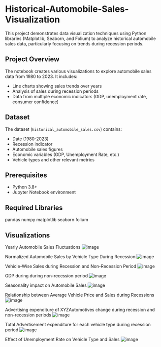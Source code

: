 # Historical-Automobile-Sales-Visualization


This project demonstrates data visualization techniques using Python libraries (Matplotlib, Seaborn, and Folium) to analyze historical automobile sales data, particularly focusing on trends during recession periods.

## Project Overview

The notebook creates various visualizations to explore automobile sales data from 1980 to 2023. It includes:
- Line charts showing sales trends over years
- Analysis of sales during recession periods
- Data from multiple economic indicators (GDP, unemployment rate, consumer confidence)

## Dataset

The dataset (`historical_automobile_sales.csv`) contains:
- Date (1980-2023)
- Recession indicator
- Automobile sales figures
- Economic variables (GDP, Unemployment Rate, etc.)
- Vehicle types and other relevant metrics


## Prerequisites

- Python 3.8+
- Jupyter Notebook environment

## Required Libraries
pandas
numpy
matplotlib
seaborn
folium

## Visualizations

Yearly Automobile Sales Fluctuations
![image](https://github.com/user-attachments/assets/846190c1-318d-43b6-95d1-2d14321801aa)

Normalized Automobile Sales by Vehicle Type During Recession
![image](https://github.com/user-attachments/assets/82661e46-868f-44b7-a210-b75e8d50d23a)

Vehicle-Wise Sales during Recession and Non-Recession Period
![image](https://github.com/user-attachments/assets/fc071826-a8e4-492d-afd0-00a230430a7d)

GDP during during non-recession period
![image](https://github.com/user-attachments/assets/46fe82bb-0139-463d-9af8-75943e95c2bd)

Seasonality impact on Automobile Sales
![image](https://github.com/user-attachments/assets/ee72e762-9da8-4bb3-9162-3c2c23e41bd6)

Relationship between Average Vehicle Price and Sales during Recessions
![image](https://github.com/user-attachments/assets/e9116749-daaf-4582-8abf-5f6922d5e146)

Advertising expenditure of XYZAutomotives change during recession and non-recession periods
![image](https://github.com/user-attachments/assets/745aa5c9-2d9f-49ec-85d3-41d629f1971f)

Total Advertisement expenditure for each vehicle type during recession period
![image](https://github.com/user-attachments/assets/03fd8159-e91d-43b3-b230-5b588ee45cbe)

Effect of Unemployment Rate on Vehicle Type and Sales
![image](https://github.com/user-attachments/assets/dcd2d833-d277-4f0d-9325-80cdf3090b4f")




















